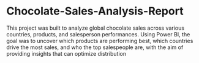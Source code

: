 # Chocolate-Sales-Analysis-Report
This project was built to analyze global chocolate sales across various countries, products, and salesperson performances. Using Power BI, the goal was to uncover which products are performing best, which countries drive the most sales, and who the top salespeople are, with the aim of providing insights that can optimize distribution 
